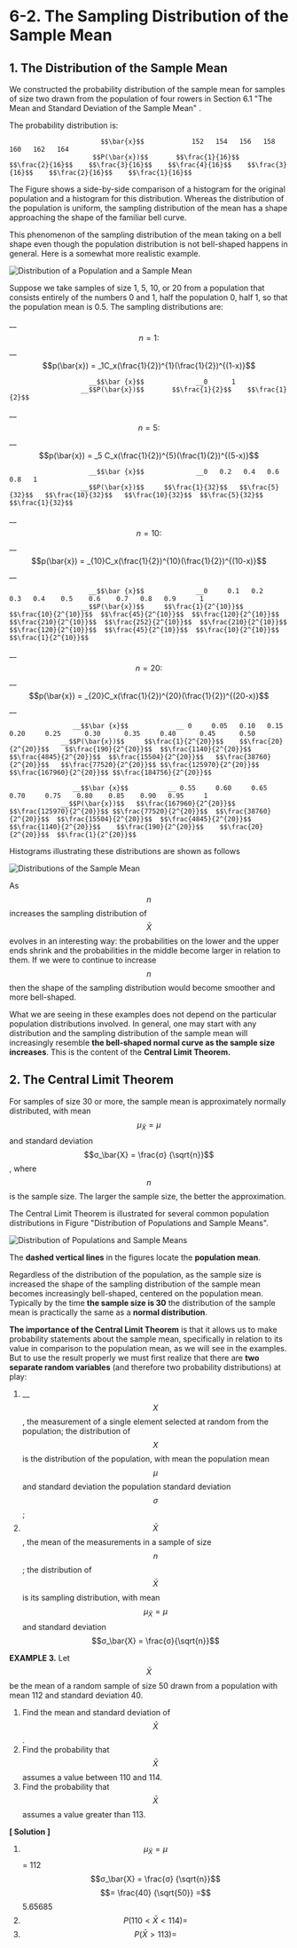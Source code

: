 # 6-2. The Sampling Distribution of the Sample Mean

## 1. The Distribution of the Sample Mean

We constructed the probability distribution of the sample mean for samples of size two drawn from the population of four rowers in Section 6.1 "The Mean and Standard Deviation of the Sample Mean" . 

The probability distribution is:

                           $$\bar{x}$$            152   154   156   158   160   162   164  
                         $$P(\bar{x})$$       $$\frac{1}{16}$$    $$\frac{2}{16}$$    $$\frac{3}{16}$$    $$\frac{4}{16}$$    $$\frac{3}{16}$$    $$\frac{2}{16}$$    $$\frac{1}{16}$$ 



The Figure shows a side-by-side comparison of a histogram for the original population and a histogram for this distribution.  Whereas the distribution of the population is uniform, the sampling distribution of the mean has a shape approaching the shape of the familiar bell curve. 

This phenomenon of the sampling distribution of the mean taking on a bell shape even though the population distribution is not bell-shaped happens in general. Here is a somewhat more realistic example.

![Distribution of a Population and a Sample Mean](https://saylordotorg.github.io/text_introductory-statistics/section_10/c3b2aca7c7131e34c962382d64253af6.jpg)

Suppose we take samples of size 1, 5, 10, or 20 from a population that consists entirely of the numbers 0 and 1, half the population 0, half 1, so that the population mean is 0.5. The sampling distributions are:

\_\_$$n=1:$$    __$$p(\bar{x}) = _1C_x(\frac{1}{2})^{1}(\frac{1}{2})^{(1-x)}$$ 

                        __$$\bar {x}$$             __0      1  
                      __$$P(\bar{x})$$       $$\frac{1}{2}$$    $$\frac{1}{2}$$ 

\_\_$$n=5:$$   __$$p(\bar{x}) = _5 C_x(\frac{1}{2})^{5}(\frac{1}{2})^{(5-x)}$$ 

                        __$$\bar {x}$$             __0   0.2   0.4   0.6   0.8   1  
                      __$$P(\bar{x})$$     $$\frac{1}{32}$$   $$\frac{5}{32}$$   $$\frac{10}{32}$$   $$\frac{10}{32}$$  $$\frac{5}{32}$$ $$\frac{1}{32}$$  

\_\_$$n=10:$$        __$$p(\bar{x}) = _{10}C_x(\frac{1}{2})^{10}(\frac{1}{2})^{(10-x)}$$                 __

                        __$$\bar {x}$$             __0     0.1   0.2    0.3   0.4    0.5    0.6    0.7   0.8   0.9      1  
                      __$$P(\bar{x})$$     $$\frac{1}{2^{10}}$$  $$\frac{10}{2^{10}}$$  $$\frac{45}{2^{10}}$$  $$\frac{120}{2^{10}}$$  $$\frac{210}{2^{10}}$$  $$\frac{252}{2^{10}}$$  $$\frac{210}{2^{10}}$$  $$\frac{120}{2^{10}}$$  $$\frac{45}{2^{10}}$$  $$\frac{10}{2^{10}}$$  $$\frac{1}{2^{10}}$$

\_\_$$n=20:$$          __$$p(\bar{x}) = _{20}C_x(\frac{1}{2})^{20}(\frac{1}{2})^{(20-x)}$$  __

                    __$$\bar {x}$$            __ 0     0.05   0.10   0.15    0.20     0.25      0.30      0.35     0.40      0.45      0.50  
                 __$$P(\bar{x})$$     $$\frac{1}{2^{20}}$$    $$\frac{20}{2^{20}}$$    $$\frac{190}{2^{20}}$$  $$\frac{1140}{2^{20}}$$    $$\frac{4845}{2^{20}}$$  $$\frac{15504}{2^{20}}$$   $$\frac{38760}{2^{20}}$$   $$\frac{77520}{2^{20}}$$ $$\frac{125970}{2^{20}}$$ $$\frac{167960}{2^{20}}$$ $$\frac{184756}{2^{20}}$$    
  
                    __$$\bar {x}$$          __ 0.55     0.60     0.65    0.70     0.75    0.80    0.85    0.90   0.95     1  
                 __$$P(\bar{x})$$   $$\frac{167960}{2^{20}}$$ $$\frac{125970}{2^{20}}$$ $$\frac{77520}{2^{20}}$$  $$\frac{38760}{2^{20}}$$  $$\frac{15504}{2^{20}}$$  $$\frac{4845}{2^{20}}$$  $$\frac{1140}{2^{20}}$$    $$\frac{190}{2^{20}}$$    $$\frac{20}{2^{20}}$$  $$\frac{1}{2^{20}}$$



Histograms illustrating these distributions are shown as follows

![Distributions of the Sample Mean](https://saylordotorg.github.io/text_introductory-statistics/section_10/1137490f079c63b40d08ff8df24a962b.jpg)

As $$n$$ increases the sampling distribution of $$\bar{X}$$ evolves in an interesting way: the probabilities on the lower and the upper ends shrink and the probabilities in the middle become larger in relation to them. If we were to continue to increase $$n$$ then the shape of the sampling distribution would become smoother and more bell-shaped.

What we are seeing in these examples does not depend on the particular population distributions involved. In general, one may start with any distribution and the sampling distribution of the sample mean will increasingly resemble **the bell-shaped normal curve as the sample size increases**. This is the content of the **Central Limit Theorem.**

## 2. The Central Limit Theorem

For samples of size 30 or more, the sample mean is approximately normally distributed, with mean $$μ_\bar{X} = μ$$ and standard deviation $$σ_\bar{X} = \frac{σ} {\sqrt{n}}$$ , where $$n$$ is the sample size. The larger the sample size, the better the approximation.

The Central Limit Theorem is illustrated for several common population distributions in Figure "Distribution of Populations and Sample Means".

![Distribution of Populations and Sample Means](https://saylordotorg.github.io/text_introductory-statistics/section_10/17fa70bfc1cbbc6d6476b9f45c9e9d07.jpg)

The **dashed vertical lines** in the figures locate the **population mean**. 

Regardless of the distribution of the population, as the sample size is increased the shape of the sampling distribution of the sample mean becomes increasingly bell-shaped, centered on the population mean. Typically by the time **the sample size is 30** the distribution of the sample mean is practically the same as a **normal distribution**.

**The importance of the Central Limit Theorem** is that it allows us to make probability statements about the sample mean, specifically in relation to its value in comparison to the population mean, as we will see in the examples. But to use the result properly we must first realize that there are **two separate random variables** \(and therefore two probability distributions\) at play:

1. \_\_$$X$$, the measurement of a single element selected at random from the population; the distribution of $$X$$ is the distribution of the population, with mean the population mean $$μ$$ and standard deviation the population standard deviation $$σ$$ ;
2. $$\bar{X}$$ , the mean of the measurements in a sample of size $$n$$ ; the distribution of $$\bar{X}$$ is its sampling distribution, with mean $$μ_\bar{X}=μ$$ and standard deviation $$σ_\bar{X} = \frac{σ}{\sqrt{n}}$$ 



**EXAMPLE 3.**  Let $$\bar{X}$$ be the mean of a random sample of size 50 drawn from a population with mean 112 and standard deviation 40.

1. Find the mean and standard deviation of $$\bar{X}$$ .
2. Find the probability that $$\bar{X}$$ assumes a value between 110 and 114.
3. Find the probability that $$\bar{X}$$ assumes a value greater than 113.

**\[ Solution \]**

1. $$μ_\bar{X} = μ$$ = 112  $$σ_\bar{X} = \frac{σ} {\sqrt{n}}$$ $$= \frac{40} {\sqrt{50}} =$$ 5.65685
2. $$P(110 < \bar{X} < 114) = $$ 
3. $$P(\bar{X}>113) =$$ 






